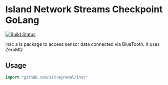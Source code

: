 
# Island Network Streams Checkpoint GoLang #

[![Build Status](https://travis-ci.com/sid-agrawal/insc.svg?branch=master)](https://travis-ci.com/sid-agrawal/insc) 

insc a is package to access sensor data connected via BlueTooth. It uses ZeroMQ

## Usage ##

```go
import "github.com/sid-agrawal/insc"
```
